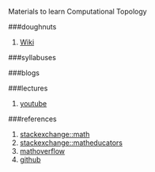 Materials to learn Computational Topology

###doughnuts
1. [Wiki](https://en.wikipedia.org/wiki/Computational_topology)

###syllabuses

###blogs

###lectures
1. [youtube](https://www.youtube.com/playlist?list=PLSekr_gm4hWLRNHB5-sbajyUzN5tLOZmx)

###references
1. [stackexchange::math](http://math.stackexchange.com/)
2. [stackexchange::matheducators](http://matheducators.stackexchange.com/)
3. [mathoverflow](http://mathoverflow.net/)
4. [github](http://appliedtopology.github.io/)
